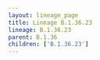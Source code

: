 ```yaml
---
layout: lineage_page
title: Lineage B.1.36.23
lineage: B.1.36.23
parent: B.1.36
children: ['B.1.36.23']
---
```

